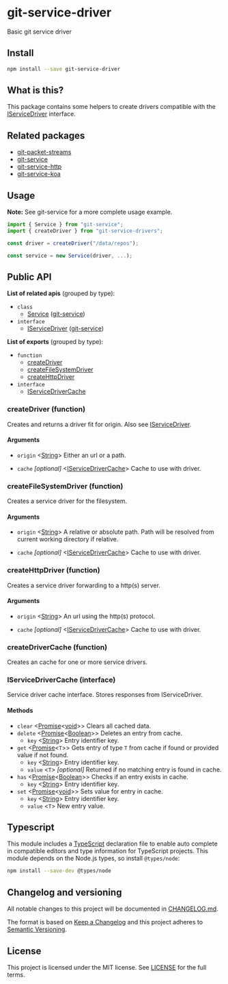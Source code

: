 # git-service-driver

Basic git service driver

## Install

```sh
npm install --save git-service-driver
```

## What is this?

This package contains some helpers to create drivers compatible with the
[IServiceDriver](.) interface.

## Related packages

- [git-packet-streams](.)
- [git-service](.)
- [git-service-http](.)
- [git-service-koa](.)

## Usage

**Note:** See git-service for a more complete usage example.

```js
import { Service } from "git-service";
import { createDriver } from "git-service-drivers";

const driver = createDriver("/data/repos");

const service = new Service(driver, ...);
```

## Public API

**List of related apis** (grouped by type):

- `class`
  - [Service](.) ([git-service](.))
- `interface`
  - [IServiceDriver](.) ([git-service](.))

**List of exports** (grouped by type):

- `function`
  - [createDriver](.)
  - [createFileSystemDriver](.)
  - [createHttpDriver](.)
- `interface`
  - [IServiceDriverCache](.)

### **createDriver** (function)

Creates and returns a driver fit for origin. Also see [IServiceDriver](.).

#### Arguments

- `origin`
  \<[String](.)>
  Either an url or a path.

- `cache`
  *[optional]*
  \<[IServiceDriverCache](.)>
  Cache to use with driver.

### **createFileSystemDriver** (function)

Creates a service driver for the filesystem.

#### Arguments

- `origin`
  \<[String](.)>
  A relative or absolute path. Path will be resolved from current working directory if
  relative.

- `cache`
  *[optional]*
  \<[IServiceDriverCache](.)>
  Cache to use with driver.

### **createHttpDriver** (function)

Creates a service driver forwarding to a http(s) server.

#### Arguments

- `origin`
  \<[String](.)>
  An url using the http(s) protocol.

- `cache`
  *[optional]*
  \<[IServiceDriverCache](.)>
  Cache to use with driver.

### **createDriverCache** (function)

Creates an cache for one or more service drivers.

### **IServiceDriverCache** (interface)

Service driver cache interface. Stores responses from IServiceDriver.

#### Methods

- `clear`
  \<[Promise](.)\<[void](.)>>
  Clears all cached data.
- `delete`
  \<[Promise](.)\<[Boolean](.)>>
  Deletes an entry from cache.
  - `key`
    \<[String](.)>
    Entry identifier key.
- `get`
  \<[Promise](.)\<`T`>>
  Gets entry of type `T` from cache if found or provided value if not found.
  - `key`
    \<[String](.)>
    Entry identifier key.
  - `value`
    \<`T`>
    *[optional]*
    Returned if no matching entry is found in cache.
- `has`
  \<[Promise](.)\<[Boolean](.)>>
  Checks if an entry exists in cache.
  - `key`
    \<[String](.)>
    Entry identifier key.
- `set`
  \<[Promise](.)\<[void](.)>>
  Sets value for entry in cache.
  - `key`
    \<[String](.)>
    Entry identifier key.
  - `value`
    \<`T`>
    New entry value.

## Typescript

This module includes a [TypeScript](https://www.typescriptlang.org/)
declaration file to enable auto complete in compatible editors and type
information for TypeScript projects. This module depends on the Node.js
types, so install `@types/node`:

```sh
npm install --save-dev @types/node
```

## Changelog and versioning

All notable changes to this project will be documented in [CHANGELOG.md](./CHANGELOG.md).

The format is based on [Keep a Changelog](http://keepachangelog.com/en/1.0.0/)
and this project adheres to [Semantic Versioning](http://semver.org/spec/v2.0.0.html).

## License

This project is licensed under the MIT license. See [LICENSE](./LICENSE) for the full terms.
